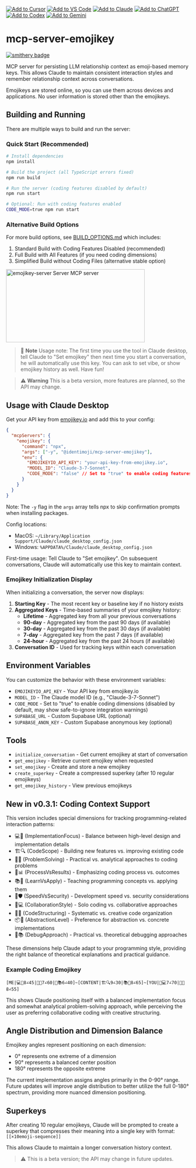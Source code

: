 [![Add to Cursor](https://fastmcp.me/badges/cursor_dark.svg)](https://fastmcp.me/MCP/Details/692/emojikey-via-supabase)
[![Add to VS Code](https://fastmcp.me/badges/vscode_dark.svg)](https://fastmcp.me/MCP/Details/692/emojikey-via-supabase)
[![Add to Claude](https://fastmcp.me/badges/claude_dark.svg)](https://fastmcp.me/MCP/Details/692/emojikey-via-supabase)
[![Add to ChatGPT](https://fastmcp.me/badges/chatgpt_dark.svg)](https://fastmcp.me/MCP/Details/692/emojikey-via-supabase)
[![Add to Codex](https://fastmcp.me/badges/codex_dark.svg)](https://fastmcp.me/MCP/Details/692/emojikey-via-supabase)
[![Add to Gemini](https://fastmcp.me/badges/gemini_dark.svg)](https://fastmcp.me/MCP/Details/692/emojikey-via-supabase)

# mcp-server-emojikey

[![smithery badge](https://smithery.ai/badge/@identimoji/mcp-server-emojikey)](https://smithery.ai/server/@identimoji/mcp-server-emojikey)

MCP server for persisting LLM relationship context as emoji-based memory keys. This allows Claude to maintain consistent interaction styles and remember relationship context across conversations.

Emojikeys are stored online, so you can use them across devices and applications. No user information is stored other than the emojikeys.

## Building and Running

There are multiple ways to build and run the server:

### Quick Start (Recommended)

```bash
# Install dependencies
npm install

# Build the project (all TypeScript errors fixed)
npm run build

# Run the server (coding features disabled by default)
npm run start

# Optional: Run with coding features enabled
CODE_MODE=true npm run start
```

### Alternative Build Options

For more build options, see [BUILD_OPTIONS.md](BUILD_OPTIONS.md) which includes:

1. Standard Build with Coding Features Disabled (recommended)
2. Full Build with All Features (if you need coding dimensions)
3. Simplified Build without Coding Files (alternative stable option)

<a href="https://glama.ai/mcp/servers/e042rg25ct">
  <img width="380" height="200" src="https://glama.ai/mcp/servers/e042rg25ct/badge" alt="emojikey-server Server MCP server" />
</a>

> 📝 **Note**
> Usage note: The first time you use the tool in Claude desktop, tell Claude to "Set emojikey" then next time you start a conversation, he will automatically use this key. You can ask to set vibe, or show emojikey history as well. Have fun!

> ⚠️ **Warning**
> This is a beta version, more features are planned, so the API may change.

## Usage with Claude Desktop

Get your API key from [emojikey.io](https://emojikey.io) and add this to your config:

```json
{
  "mcpServers": {
    "emojikey": {
      "command": "npx",
      "args": ["-y", "@identimoji/mcp-server-emojikey"],
      "env": {
        "EMOJIKEYIO_API_KEY": "your-api-key-from-emojikey.io",
        "MODEL_ID": "Claude-3-7-Sonnet",
        "CODE_MODE": "false" // Set to "true" to enable coding features
      }
    }
  }
}
```

Note: The `-y` flag in the `args` array tells npx to skip confirmation prompts when installing packages.

Config locations:
- MacOS: `~/Library/Application Support/Claude/claude_desktop_config.json`
- Windows: `%APPDATA%/Claude/claude_desktop_config.json`

First-time usage: Tell Claude to "Set emojikey". On subsequent conversations, Claude will automatically use this key to maintain context.

### Emojikey Initialization Display

When initializing a conversation, the server now displays:

1. **Starting Key** - The most recent key or baseline key if no history exists
2. **Aggregated Keys** - Time-based summaries of your emojikey history:
   - **Lifetime** - Aggregated key from all your previous conversations
   - **90-day** - Aggregated key from the past 90 days (if available)
   - **30-day** - Aggregated key from the past 30 days (if available)
   - **7-day** - Aggregated key from the past 7 days (if available)
   - **24-hour** - Aggregated key from the past 24 hours (if available)
3. **Conversation ID** - Used for tracking keys within each conversation

## Environment Variables

You can customize the behavior with these environment variables:

- `EMOJIKEYIO_API_KEY` - Your API key from emojikey.io
- `MODEL_ID` - The Claude model ID (e.g., "Claude-3-7-Sonnet")
- `CODE_MODE` - Set to "true" to enable coding dimensions (disabled by default, may show safe-to-ignore integration warnings)
- `SUPABASE_URL` - Custom Supabase URL (optional)
- `SUPABASE_ANON_KEY` - Custom Supabase anonymous key (optional)

## Tools

- `initialize_conversation` - Get current emojikey at start of conversation
- `get_emojikey` - Retrieve current emojikey when requested
- `set_emojikey` - Create and store a new emojikey
- `create_superkey` - Create a compressed superkey (after 10 regular emojikeys)
- `get_emojikey_history` - View previous emojikeys

## New in v0.3.1: Coding Context Support

This version includes special dimensions for tracking programming-related interaction patterns:

- 💻🔧 (ImplementationFocus) - Balance between high-level design and implementation details
- 🏗️🔍 (CodeScope) - Building new features vs. improving existing code
- 🧩🧠 (ProblemSolving) - Practical vs. analytical approaches to coding problems
- 🔄📊 (ProcessVsResults) - Emphasizing coding process vs. outcomes
- 📚🧪 (LearnVsApply) - Teaching programming concepts vs. applying them
- 🚀🛡️ (SpeedVsSecurity) - Development speed vs. security considerations
- 👥💻 (CollaborationStyle) - Solo coding vs. collaborative approaches
- 🧬🎨 (CodeStructuring) - Systematic vs. creative code organization
- 📦🔧 (AbstractionLevel) - Preference for abstraction vs. concrete implementations
- 🐞📚 (DebugApproach) - Practical vs. theoretical debugging approaches

These dimensions help Claude adapt to your programming style, providing the right balance of theoretical explanations and practical guidance.

### Example Coding Emojikey

```
[ME|💻🔧8∠45|🧩🧠7∠60|🐞📚6∠40]~[CONTENT|🏗️🔍9∠30|📚🧪8∠65]~[YOU|👥💻7∠70|🧬🎨8∠55]
```

This shows Claude positioning itself with a balanced implementation focus and somewhat analytical problem-solving approach, while perceiving the user as preferring collaborative coding with creative structuring.

## Angle Distribution and Dimension Balance

Emojikey angles represent positioning on each dimension:
- 0° represents one extreme of a dimension
- 90° represents a balanced center position
- 180° represents the opposite extreme

The current implementation assigns angles primarily in the 0-90° range. Future updates will improve angle distribution to better utilize the full 0-180° spectrum, providing more nuanced dimension positioning.

## Superkeys

After creating 10 regular emojikeys, Claude will be prompted to create a superkey that compresses their meaning into a single key with format: `[[×10emoji-sequence]]`

This allows Claude to maintain a longer conversation history context.

> ⚠️ This is a beta version; the API may change in future updates.
